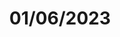 ---
title: "01/06/2023"
description: "idk why im loving this girl tooo much 🥺"
pubDate: "Jun 01 2023"
heroImage: "https://cdn.jsdelivr.net/gh/dont-tattled-on-me/polaroid-cdn@main/webp/1685552400000/polaroid-800x800.webp"
---